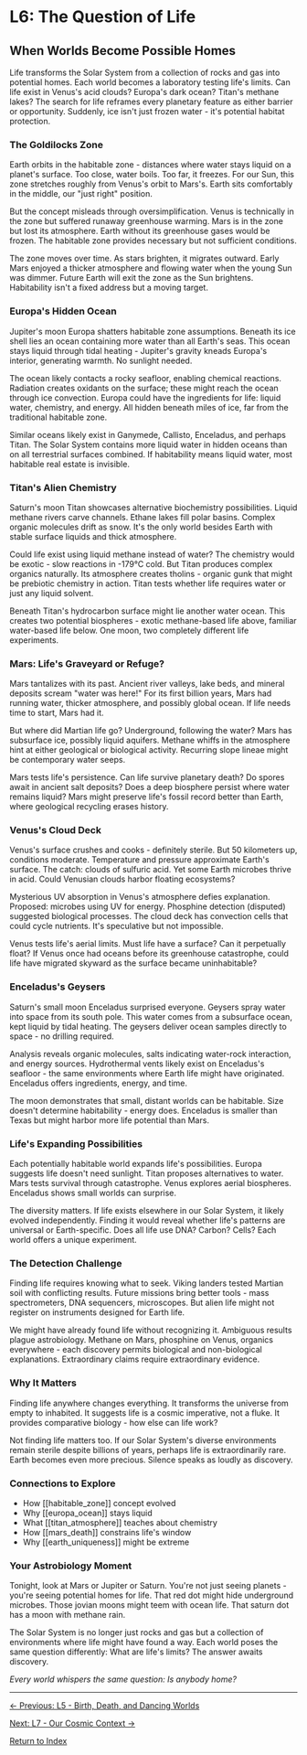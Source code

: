 # L6: The Question of Life

## When Worlds Become Possible Homes

Life transforms the Solar System from a collection of rocks and gas into potential homes. Each world becomes a laboratory testing life's limits. Can life exist in Venus's acid clouds? Europa's dark ocean? Titan's methane lakes? The search for life reframes every planetary feature as either barrier or opportunity. Suddenly, ice isn't just frozen water - it's potential habitat protection.

### The Goldilocks Zone

Earth orbits in the habitable zone - distances where water stays liquid on a planet's surface. Too close, water boils. Too far, it freezes. For our Sun, this zone stretches roughly from Venus's orbit to Mars's. Earth sits comfortably in the middle, our "just right" position.

But the concept misleads through oversimplification. Venus is technically in the zone but suffered runaway greenhouse warming. Mars is in the zone but lost its atmosphere. Earth without its greenhouse gases would be frozen. The habitable zone provides necessary but not sufficient conditions.

The zone moves over time. As stars brighten, it migrates outward. Early Mars enjoyed a thicker atmosphere and flowing water when the young Sun was dimmer. Future Earth will exit the zone as the Sun brightens. Habitability isn't a fixed address but a moving target.

### Europa's Hidden Ocean

Jupiter's moon Europa shatters habitable zone assumptions. Beneath its ice shell lies an ocean containing more water than all Earth's seas. This ocean stays liquid through tidal heating - Jupiter's gravity kneads Europa's interior, generating warmth. No sunlight needed.

The ocean likely contacts a rocky seafloor, enabling chemical reactions. Radiation creates oxidants on the surface; these might reach the ocean through ice convection. Europa could have the ingredients for life: liquid water, chemistry, and energy. All hidden beneath miles of ice, far from the traditional habitable zone.

Similar oceans likely exist in Ganymede, Callisto, Enceladus, and perhaps Titan. The Solar System contains more liquid water in hidden oceans than on all terrestrial surfaces combined. If habitability means liquid water, most habitable real estate is invisible.

### Titan's Alien Chemistry

Saturn's moon Titan showcases alternative biochemistry possibilities. Liquid methane rivers carve channels. Ethane lakes fill polar basins. Complex organic molecules drift as snow. It's the only world besides Earth with stable surface liquids and thick atmosphere.

Could life exist using liquid methane instead of water? The chemistry would be exotic - slow reactions in -179°C cold. But Titan produces complex organics naturally. Its atmosphere creates tholins - organic gunk that might be prebiotic chemistry in action. Titan tests whether life requires water or just any liquid solvent.

Beneath Titan's hydrocarbon surface might lie another water ocean. This creates two potential biospheres - exotic methane-based life above, familiar water-based life below. One moon, two completely different life experiments.

### Mars: Life's Graveyard or Refuge?

Mars tantalizes with its past. Ancient river valleys, lake beds, and mineral deposits scream "water was here!" For its first billion years, Mars had running water, thicker atmosphere, and possibly global ocean. If life needs time to start, Mars had it.

But where did Martian life go? Underground, following the water? Mars has subsurface ice, possibly liquid aquifers. Methane whiffs in the atmosphere hint at either geological or biological activity. Recurring slope lineae might be contemporary water seeps.

Mars tests life's persistence. Can life survive planetary death? Do spores await in ancient salt deposits? Does a deep biosphere persist where water remains liquid? Mars might preserve life's fossil record better than Earth, where geological recycling erases history.

### Venus's Cloud Deck

Venus's surface crushes and cooks - definitely sterile. But 50 kilometers up, conditions moderate. Temperature and pressure approximate Earth's surface. The catch: clouds of sulfuric acid. Yet some Earth microbes thrive in acid. Could Venusian clouds harbor floating ecosystems?

Mysterious UV absorption in Venus's atmosphere defies explanation. Proposed: microbes using UV for energy. Phosphine detection (disputed) suggested biological processes. The cloud deck has convection cells that could cycle nutrients. It's speculative but not impossible.

Venus tests life's aerial limits. Must life have a surface? Can it perpetually float? If Venus once had oceans before its greenhouse catastrophe, could life have migrated skyward as the surface became uninhabitable?

### Enceladus's Geysers

Saturn's small moon Enceladus surprised everyone. Geysers spray water into space from its south pole. This water comes from a subsurface ocean, kept liquid by tidal heating. The geysers deliver ocean samples directly to space - no drilling required.

Analysis reveals organic molecules, salts indicating water-rock interaction, and energy sources. Hydrothermal vents likely exist on Enceladus's seafloor - the same environments where Earth life might have originated. Enceladus offers ingredients, energy, and time.

The moon demonstrates that small, distant worlds can be habitable. Size doesn't determine habitability - energy does. Enceladus is smaller than Texas but might harbor more life potential than Mars.

### Life's Expanding Possibilities

Each potentially habitable world expands life's possibilities. Europa suggests life doesn't need sunlight. Titan proposes alternatives to water. Mars tests survival through catastrophe. Venus explores aerial biospheres. Enceladus shows small worlds can surprise.

The diversity matters. If life exists elsewhere in our Solar System, it likely evolved independently. Finding it would reveal whether life's patterns are universal or Earth-specific. Does all life use DNA? Carbon? Cells? Each world offers a unique experiment.

### The Detection Challenge

Finding life requires knowing what to seek. Viking landers tested Martian soil with conflicting results. Future missions bring better tools - mass spectrometers, DNA sequencers, microscopes. But alien life might not register on instruments designed for Earth life.

We might have already found life without recognizing it. Ambiguous results plague astrobiology. Methane on Mars, phosphine on Venus, organics everywhere - each discovery permits biological and non-biological explanations. Extraordinary claims require extraordinary evidence.

### Why It Matters

Finding life anywhere changes everything. It transforms the universe from empty to inhabited. It suggests life is a cosmic imperative, not a fluke. It provides comparative biology - how else can life work?

Not finding life matters too. If our Solar System's diverse environments remain sterile despite billions of years, perhaps life is extraordinarily rare. Earth becomes even more precious. Silence speaks as loudly as discovery.

### Connections to Explore

- How [[habitable_zone]] concept evolved
- Why [[europa_ocean]] stays liquid
- What [[titan_atmosphere]] teaches about chemistry
- How [[mars_death]] constrains life's window
- Why [[earth_uniqueness]] might be extreme

### Your Astrobiology Moment

Tonight, look at Mars or Jupiter or Saturn. You're not just seeing planets - you're seeing potential homes for life. That red dot might hide underground microbes. Those jovian moons might teem with ocean life. That saturn dot has a moon with methane rain.

The Solar System is no longer just rocks and gas but a collection of environments where life might have found a way. Each world poses the same question differently: What are life's limits? The answer awaits discovery.

*Every world whispers the same question: Is anybody home?*

---

[← Previous: L5 - Birth, Death, and Dancing Worlds](L5_Birth_Death_and_Dancing_Worlds.md)

[Next: L7 - Our Cosmic Context →](L7_Our_Cosmic_Context.md)

[Return to Index](HA_Solar_System_Index.md)